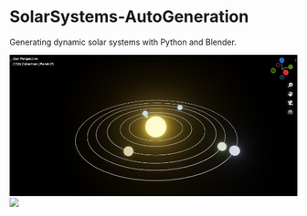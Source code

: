 # SolarSystems-AutoGeneration
Generating dynamic solar systems with  Python and Blender.

<img src="https://github.com/Ladydiana/SolarSystems-AutoGeneration/blob/main/Screenshots/Screenshot1.PNG" />
<img src="https://github.com/Ladydiana/SolarSystems-AutoGeneration/blob/main/Screenshots/0001-0360.gif" />
